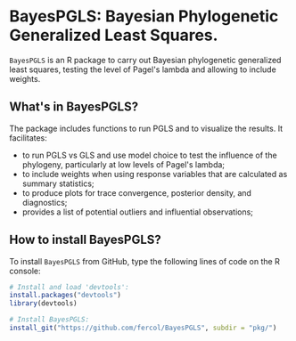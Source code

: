# BayesPGLS: Bayesian Phylogenetic Generalized Least Squares.

`BayesPGLS` is an R package to carry out Bayesian phylogenetic generalized least squares, testing the level of Pagel's lambda and allowing to include weights.

## What's in BayesPGLS?

The package includes functions to run PGLS and to visualize the results. It facilitates:  

- to run PGLS vs GLS and use model choice to test the influence of the phylogeny, particularly at low levels of Pagel's lambda;
- to include weights when using response variables that are calculated as summary statistics;
- to produce plots for trace convergence, posterior density, and diagnostics;
- provides a list of potential outliers and influential observations;

## How to install BayesPGLS?
To install `BayesPGLS` from GitHub, type the following lines of code on the R console:

```R
# Install and load 'devtools':
install.packages("devtools")
library(devtools)

# Install BayesPGLS:
install_git("https://github.com/fercol/BayesPGLS", subdir = "pkg/")
```
